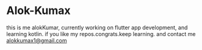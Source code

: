 # Alok-Kumax
this is me alokKumar, currently working on flutter app development, and learning kotlin.
if you like my repos.congrats.keep learning. and contact me alokkumax1@gmail.com
